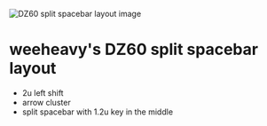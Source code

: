 ![DZ60 split spacebar layout image](http://i.imgur.com/FIXME.png)

# weeheavy's DZ60 split spacebar layout

* 2u left shift
* arrow cluster
* split spacebar with 1.2u key in the middle
